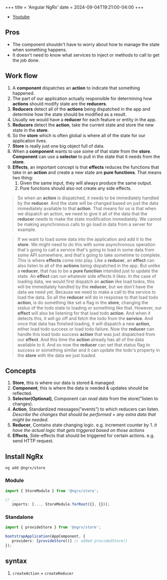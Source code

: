 +++
title = 'Angular NgRx'
date = 2024-09-04T19:21:00-04:00
+++


- [Youtube](https://www.youtube.com/watch?v=kx0VTgTtSBg)

## Pros
- The component shouldn't have to worry about how to manage the state when something happens.
- It doesn't need to know what services to inject or methods to call to get the job done.


## Work flow
1. A **component** dispatches an **action** to indicate that something happened.
2. The part of our application actually responsible for determining how **actions** should modify state are the **reducers**.
3. **Reducers** detect all of the **actions** being dispatched in the app and determine how the state should be modified as a result.
4. Usually we would have a **reducer** for each feature or entity in the app.
5. **Reducers** detect the **action**, take the current state and store the new state in the **store**.
6. So the **store** which is often global is where all of the state for our application lives.
7. **Store** is really just one big object full of data.
8. When a **component** wants to use some of that state from the **store**. **Component** can use a **selector** to pull in the state that it needs from the **store**.
9. **Effects**, an important concept is that **effects** reduces the functions that take in an **action** and create a new state are **pure functions**. That means two thing:
   1. Given the same input, they will always produce the same output.
   2. Pure functions should also not create any side effects.

> So when an **action** is dispatched, it needs to be immediately handled by the **reducer**. 
> And the state will be changed based on just the data immediately available to that **action**.
> That means for us is that when we dispatch an action, we need to give it all of the data that the **reducer** needs to make the state modification immediately.
> We cannot be making asynchronous calls to go load in data from a server for example.

> If we want to load some data into the application and add it to the **store**.
> We might need to do this with some asynchronous operation that's going to call a service that's going to load in some data from some API somewhere, and that's going to take sometime to complete. This is where **effects** come into play.
> Like a **reducer**, an **effect** can also listen to all of the **actions** being dispatched in the app.
> But unlike a **reducer**, that has to be a **pure function** intended just to update the state. 
> An **effect** can run whatever side effects it likes. 
> In the case of loading data, we would first dispatch an **action** like load todos, this will be immediately handled by the **reducer**, but we don't have the data we need yet. Because we need to make a call to the service to load the data.
> So all the **reducer** will do in response to that load todo **action**, is do something like set a flag in the **store**, changing the status of the todo state to loading or something like that.
> However, our **effect** will also be listening for that load todo **action**.
> And when it detects this, it will go off and fetch the todo from the **service**.
> And once that data has finished loading, it will dispatch a new **action**, either load todo success or load todo failure.
> Now the **reducer** can handle this load todo success **action** that was just dispatched from our **effect**.
> And this time the **action** already has all of the data available to it.
> And so now the **reducer** can set that status flag to success or something similar and it can update the todo's property in the **store** with the data we just loaded.


## Concepts
1. **Store**, this is where our data is stored & managed.
2. **Component**, this is where the data is needed & updates should be reflected.
3. **Selector(Optional)**, Component can _read data_ from the store("listen to changes).
4. **Action**, Standardized messages("events") to which reducers can listen. *Describe the changes that should be performed + any extra data that might be needed.*
5. **Reducer**, Contains state changing logic. e.g. increment counter by 1. *it have the actual logic that gets triggered based on those actions*
6. **Effects**, Side-effects that should be triggered for certain actions. e.g. send HTTP request.

## Install NgRx
`ng add @ngrx/store`

### Module
```ts {filename="app.module.ts"}
import { StoreModule } from '@ngrx/store';

// ...
   imports: [..., StoreModule.forRoot({}, {})];
```

### Standalone
```ts {filename="main.ts"}
import { provideStore } from '@ngrx/store';

bootstrapApplication(AppComponent, {
   providers: [provideStore()] // added providedStore()
});
```

## syntax
1. `createAction` + `createReducer`